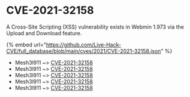 # CVE-2021-32158

A Cross-Site Scripting (XSS) vulnerability exists in Webmin 1.973 via the Upload and Download feature.

{% embed url="https://github.com/Live-Hack-CVE/full_database/blob/main/cves/2021/CVE-2021-32158.json" %}


* Mesh3l911 ~> [CVE-2021-32158](https://www.alice-snow.ru/2021/database/cve-2021-32158/cve-2021-32158-mesh3l911)
* Mesh3l911 ~> [CVE-2021-32158](https://www.alice-snow.ru/2021/database/cve-2021-32158/cve-2021-32158-mesh3l911)
* Mesh3l911 ~> [CVE-2021-32158](https://www.alice-snow.ru/2021/database/cve-2021-32158/cve-2021-32158-mesh3l911)
* Mesh3l911 ~> [CVE-2021-32158](https://www.alice-snow.ru/2021/database/cve-2021-32158/cve-2021-32158-mesh3l911)
* Mesh3l911 ~> [CVE-2021-32158](https://www.alice-snow.ru/2021/database/cve-2021-32158/cve-2021-32158-mesh3l911)